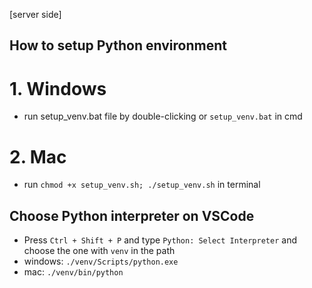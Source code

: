 [server side]

## How to setup Python environment

# 1. Windows

- run setup_venv.bat file by double-clicking or `setup_venv.bat` in cmd

# 2. Mac

- run `chmod +x setup_venv.sh; ./setup_venv.sh` in terminal

## Choose Python interpreter on VSCode

- Press `Ctrl + Shift + P` and type `Python: Select Interpreter` and choose the one with `venv` in the path
- windows: `./venv/Scripts/python.exe`
- mac: `./venv/bin/python`
